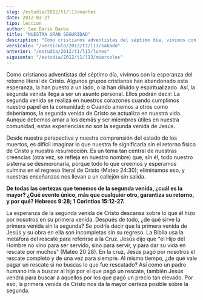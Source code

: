```yaml
---
slug: /estudia/2012/t1/l13/martes
date: 2012-03-27
tipo: leccion
author: Sem Dario Barba
title: "NUESTRA GRAN SEGURIDAD"
description: "Como cristianos adventistas del séptimo día, vivimos con la esperanza del retorno literal de Cristo. Algunos grupos cristianos han abandonado esta esperanza, la han puesto a un lado, o la han diluido y espiritualizado. Así, la segunda venida llega a ser un asunto personal."
versiculo: "/versiculo/2012/t1/l13/sabado"
anterior: "/estudia/2012/t1/l13/lunes"
siguiente: "/estudia/2012/t1/l13/miercoles"
---
```


Como cristianos adventistas del séptimo día, vivimos con la esperanza del retorno literal de Cristo. Algunos grupos cristianos han abandonado esta esperanza, la han puesto a un lado, o la han diluido y espiritualizado. Así, la segunda venida llega a ser un asunto personal. Ellos podrán decir: La segunda venida se realiza en nuestros corazones cuando cumplimos nuestro papel en la comunidad; o Cuando amemos a otros como deberíamos, la segunda venida de Cristo se ac­tualiza en nuestra vida. Aunque debemos amar a los demás y ser miembros útiles en nuestra comunidad, estas experiencias no son la segunda venida de Jesús.

Desde nuestra perspectiva y nuestra comprensión del estado de los muertos, es difícil imaginar lo que nuestra fe significaría sin el retorno físico de Cristo y nuestra resurrección. Es un tema tan central de nuestras creencias (otra vez, se refleja en nuestro nombre) que, sin él, todo nuestro sistema se desmoronaría, porque todo lo que creemos y esperamos culmina en el regreso literal de Cristo (Mateo 24:30); eliminamos eso, y nuestras enseñanzas nos llevan a un callejón sin salida.

**De todas las certezas que tenemos de la segunda venida, ¿cuál es la mayor? ¿Qué evento único, más que cualquier otro, garantiza su retorno, y por qué? Hebreos 9:28; 1 Corintios 15:12-27.**

La esperanza de la segunda venida de Cristo descansa sobre lo que él hizo por nosotros en su primera venida. Después de todo, ¿de qué sirve la primera venida sin la segunda? Se podría decir que la primera venida de Jesús y su obra en ella son incompletas sin su regreso. La Biblia usa la metáfora del rescate para referirse a la Cruz. Jesús dijo que "el Hijo del Hombre no vino para ser servido, sino para servir, y para dar su vida en rescate por muchos" (Mateo 20:28). En la cruz, Jesús pagó por nosotros el rescate completo y de una vez para siempre. Al mismo tiempo, ¿de qué vale pagar un rescate si no buscas lo que fue rescatado? Así como un padre humano iría a buscar al hijo por el que pagó un rescate, también Jesús vendrá para buscar a aquellos por los que pagó un precio tan elevado. Por eso, la primera venida de Cristo nos da la mayor certeza posible sobre la segunda.
